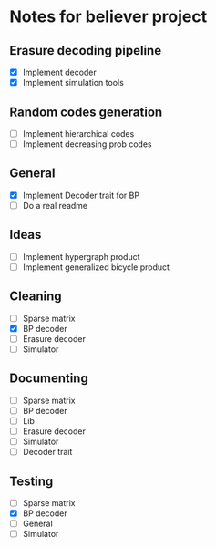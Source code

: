 # Notes for believer project

## Erasure decoding pipeline
- [x] Implement decoder
- [x] Implement simulation tools

## Random codes generation
- [ ] Implement hierarchical codes
- [ ] Implement decreasing prob codes

## General
- [x] Implement Decoder trait for BP
- [ ] Do a real readme

## Ideas
- [ ] Implement hypergraph product
- [ ] Implement generalized bicycle product

## Cleaning
- [ ] Sparse matrix
- [x] BP decoder
- [ ] Erasure decoder
- [ ] Simulator

## Documenting
- [ ] Sparse matrix
- [ ] BP decoder
- [ ] Lib
- [ ] Erasure decoder
- [ ] Simulator
- [ ] Decoder trait

## Testing
- [ ] Sparse matrix
- [x] BP decoder
- [ ] General
- [ ] Simulator